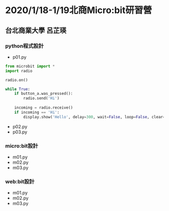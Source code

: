 # 2020/1/18-1/19北商Micro:bit研習營
## 台北商業大學 呂芷瑛

### python程式設計
- p01.py 
```python
from microbit import *
import radio

radio.on()

while True:
    if button_a.was_pressed():
        radio.send('Hi') 
        
    incoming = radio.receive()
    if incoming == 'Hi':
        display.show('Hello', delay=300, wait=False, loop=False, clear=True)

```
- p02.py
- p03.py

### micro:bit設計
- m01.py
- m02.py
- m03.py


### web:bit設計
- m01.py
- m02.py
- m03.py





